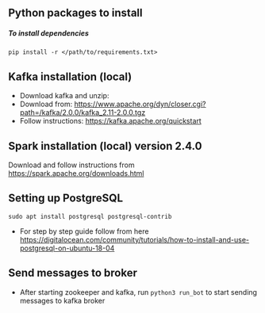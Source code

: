 ## Python packages to install

##### To install dependencies
```pip install -r </path/to/requirements.txt>```

## Kafka installation (local)
- Download kafka and unzip:
- Download from: https://www.apache.org/dyn/closer.cgi?path=/kafka/2.0.0/kafka_2.11-2.0.0.tgz
- Follow instructions: https://kafka.apache.org/quickstart

## Spark installation (local) version 2.4.0
Download and follow instructions from https://spark.apache.org/downloads.html

## Setting up PostgreSQL
```sudo apt install postgresql postgresql-contrib```

- For step by step guide follow from here https://digitalocean.com/community/tutorials/how-to-install-and-use-postgresql-on-ubuntu-18-04

## Send messages to broker
- After starting zookeeper and kafka, run
```python3 run_bot```
to start sending messages to kafka broker 